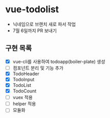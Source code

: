 # vue-todolist

- 닉네임으로 브랜치 새로 파서 작업
- 7월 6일까지 PR 보내기

## 구현 목록
- [x]  vue-cli를 사용하여 todoapp(boiler-plate) 생성
- [ ]  컴포넌트 분리 및 기능 추가
  - [x]  TodoHeader
  - [x]  TodoInput
  - [x]  TodoList
  - [x]  TodoCount
- [ ]  vuex 적용
- [ ]  helper 적용
- [ ]  모듈화